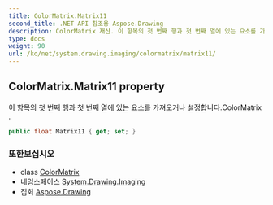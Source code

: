 ```yaml
---
title: ColorMatrix.Matrix11
second_title: .NET API 참조용 Aspose.Drawing
description: ColorMatrix 재산. 이 항목의 첫 번째 행과 첫 번째 열에 있는 요소를 가져오거나 설정합니다.ColorMatrix .
type: docs
weight: 90
url: /ko/net/system.drawing.imaging/colormatrix/matrix11/
---
```

## ColorMatrix.Matrix11 property

이 항목의 첫 번째 행과 첫 번째 열에 있는 요소를 가져오거나 설정합니다.ColorMatrix .

```csharp
public float Matrix11 { get; set; }
```

### 또한보십시오

* class [ColorMatrix](../)
* 네임스페이스 [System.Drawing.Imaging](../../colormatrix/)
* 집회 [Aspose.Drawing](../../../)



